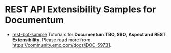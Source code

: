 # REST API Extensibility Samples for Documentum 

* [rest-bof-sample](/rest-bof-sample)
  Tutorials for **Documentum TBO, SBO, Aspect and REST Extensibility**. Please read more from https://community.emc.com/docs/DOC-59731.




